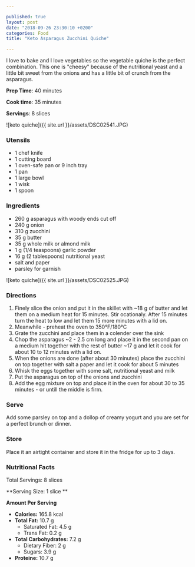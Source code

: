 ```yaml
---

published: true
layout: post
date: "2018-09-26 23:30:10 +0200"
categories: Food
title: "Keto Asparagus Zucchini Quiche"

---
```


I love to bake and I love vegetables so the vegetable quiche is the perfect combination. 
This one is "cheesy" because of the nutritional yeast and a little bit sweet from the onions and has a little bit of crunch from the asparagus.

**Prep Time**: 40 minutes

**Cook time**: 35 minutes

**Servings**: 8 slices

![keto quiche]({{ site.url }}/assets/DSC02541.JPG)

### Utensils
- 1 chef knife
- 1 cutting board
- 1 oven-safe pan or 9 inch tray 
- 1 pan
- 1 large bowl
- 1 wisk
- 1 spoon 

### Ingredients
- 260 g asparagus with woody ends cut off
- 240 g onion
- 310 g zucchini
- 35 g butter
- 35 g whole milk or almond milk
- 1 g (1/4 teaspoons) garlic powder
- 16 g (2 tablespoons) nutritional yeast
- salt and paper
- parsley for garnish 

![keto quiche]({{ site.url }}/assets/DSC02525.JPG)

### Directions
1. Finely slice the onion and put it in the skillet with ~18 g of butter and let them on a medium heat for 15 minutes.
Stir ocationaly. After 15 minutes turn the heat to low and let them 15 more minutes with a lid on. 
2. Meanwhile - preheat the oven to 350°F/180°C
3. Grate the zucchini and place them in a colender over the sink
4. Chop the asparagus ~2 - 2.5 cm long and place it in the second pan on a medium hit together with the rest of butter ~17 g 
and let it cook for about 10 to 12 minutes with a lid on.
5. When the onions are done (after about 30 minutes) place the zucchini on top together with salt a paper and let it cook 
for about 5 minutes
6. Whisk the eggs together with some salt, nutritional yeast and milk
7. Put the asparagus on top of the onions and zucchini
8. Add the egg mixture on top and place it in the oven for about 30 to 35 minutes - or untill the middle is firm.

### Serve
Add some parsley on top and a dollop of creamy yogurt and you are set for a perfect brunch or dinner.

### Store
Place it an airtight container and store it in the fridge for up to 3 days.

### Nutritional Facts
Total Servings: 8 slices

**Serving Size: 1 slice **

**Amount Per Serving**

- **Calories:** 165.8 kcal
- **Total Fat:** 10.7 g
  - Saturated Fat: 4.5 g
  - Trans Fat: 0.2 g
- **Total Carbohydrates:** 7.2 g
  - Dietary Fiber: 2 g
  - Sugars: 3.9 g
- **Proteine:** 10.7 g
